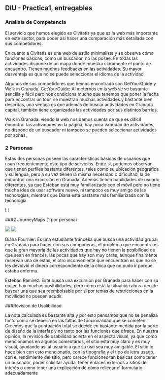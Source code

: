 ## DIU - Practica1, entregables



### Analisis de Competencia

El servicio que hemos elegido es Civitatis ya que es la web más importante en este sector, para poder así hacer una comparación más detallada con sus competidores.

En cuanto a Civitatis es una web de estilo minimalista y se observa cómo funciones básicas, como un buscador, no las posee. En todas las actividades dispone de un mapa donde muestra claramente el punto de encuentro. Tienen muchos feedbacks en las actividades. Su mayor desventaja es que no se puede seleccionar el idioma de la actividad.

Algunos de sus competidores que hemos encontrado son GetYourGuide y Walk in Granada.
GetYourGuide: Al meternos en la web se ve bastante sencilla y fácil pero nos condiciona mucho que tenemos que poner la fecha para encontrar un tour, se muestran muchas actividades y bastante bien descritas, una ventaja es que además de buscar actividades en Granada capital, también tiene organizadas las actividades por sus distintos barrios.

Walk in Granada: viendo la web nos damos cuenta de que es difícil encontrar las actividades en la página, hay poca variedad de actividades, no dispone de un buscador  ni tampoco se pueden seleccionar actividades por zonas.

### 2 Personas

Estas dos personas poseen las características básicas de usuarios que usan frecuentemente este tipo de servicios. Entre sí, podemos observar que tienen perfiles bastante diferentes, tales como su ubicación geográfica y su lengua, pero a su vez tienen la misma necesidad o dificultad, la de encontrar una excursión en Granada. Además tienen habilidades de usuario diferentes, ya que Esteban está muy familiarizado con el móvil pero no tiene mucha idea de usar software nuevo, ni tampoco es muy amigo de las tecnologías, mientras que Diana está bastante más familiarizada con la tecnología.

! [](../img/Diana_Bio.png)
! [](../img/Esteban_Bio.png)


###2 JourneyMaps (1 por persona)

![](../img/Mapa_Diana)
![](../img/Mapa_Esteban)

Diana Fournier:
Es una estudiante francesa que busca una actividad grupal en Granada para hacer con sus compañeras,  el problema que encuentra es que la gran mayoría de las actividades que hay no tienen la posibilidad de que sean en francés, las pocas que hay son muy caras, aunque finalmente reservan una de estas, el otro inconveniente que encuentran es que no se les devolvió el dinero correspondiente de la chica que no pudo ir porque estaba enferma.

Esteban Ramírez:
Este busca una excursión por Granada para hacer con su mujer, hay muchas posibilidades, pero como está la situación ahora decide buscar una que sea reembolsable por si por temas de restricciones en la movilidad no pueden acudir.



###Revision de Usalibilidad

La nota calculada es bastante alta y por esto pensamos que no se penaliza tanto como se debería en las faltas de funcionalidad que se cometen. Creemos que la puntuación total se decide en bastante medida por la parte de diseño de la interfaz y no tanto por las funciones que ofrece. En nuestra opinión, la revisión de usabilidad acierta en el aspecto visual, ya que como mencionamos en algunos comentarios, el sitio está muy claro y es muy visual, ayudando así al usuario a que su uso sea muy amigable. El sitio lo hace bien con esto mencionado, con la tipografía y el tipo de letra usado, con el rendimiento del sitio, pero carece funciones tan básicas como tener un buscador, poder solicitar ayuda, tener enlaces externos a sitios de interés o como tener una explicación de cómo rellenar el formulario adecuadamente
